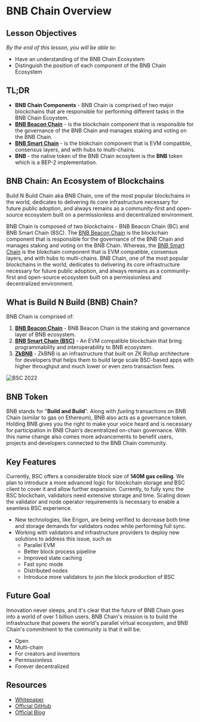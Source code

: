 # BNB Chain Overview

## Lesson Objectives

*By the end of this lesson, you will be able to:*

- Have an understanding of the BNB Chain Ecosystem 
- Distinguish the position of each component of the BNB Chain Ecosystem

## TL;DR

- **BNB Chain Components** - BNB Chain is comprised of two major blockchains that are responsible for performing different tasks in the BNB Chain Ecoystem. 
- **[BNB Beacon Chain](https://docs.bnbchain.org/docs/learn/beaconIntro)** -  is the blockchain component that is responsible for the governance of the BNB Chain and manages staking and voting on the BNB Chain. 
- **[BNB Smart Chain](https://docs.bnbchain.org/docs/learn/intro)** - is the blokchain component that is EVM compatible, consensus layers, and with hubs to multi-chains. 
- **BNB** - the native token of the BNB Chain ecosytem is the **BNB** token which is a BEP-2 implementation.

## BNB Chain: An Ecosystem of Blockchains
Build N Build Chain aka BNB Chain, one of the most popular blockchains in the world, dedicates to delivering its core infrastructure necessary for future public adoption, and always remains as a community-first and open-source ecosystem built on a permissionless and decentralized environment.

BNB Chain is composed of two blockchains - BNB Beacon Chain (BC) and BNB Smart Chain (BSC). The [BNB Beacon Chain](https://docs.bnbchain.org/docs/learn/beaconIntro) is the blockchain component that is responsible for the governance of the BNB Chain and manages staking and voting on the BNB Chain. Whereas, the [BNB Smart Chain](https://docs.bnbchain.org/docs/learn/intro) is the blokchain component that is EVM compatible, consensus layers, and with hubs to multi-chains. 
BNB Chain, one of the most popular blockchains in the world, dedicates to delivering its core infrastructure necessary for future public adoption, and always remains as a community-first and open-source ecosystem built on a permissionless and decentralized environment.

## What is Build N Build (BNB) Chain?
BNB Chain is comprised of:
1. **[BNB Beacon Chain](https://docs.bnbchain.org/docs/learn/beaconIntro)** - BNB Beacon Chain is the staking and governance layer of BNB ecosystem.
2. **[BNB Smart Chain (BSC)](https://docs.bnbchain.org/docs/learn/intro)** - An EVM compatible blockchain that bring programmability and interoperability to BNB ecosystem.
3. **[ZkBNB](https://docs.bnbchain.org/docs/zkbnb/zkbnb-overview)** - ZkBNB is an infrastructure that built on ZK Rollup architecture for developers that helps them to build large scale BSC-based apps with higher throughput and much lower or even zero transaction fees.

![BSC 2022](https://docs.bnbchain.org/assets/images/BNBChain2022-f77353b5f3f677f9cb0c4c74e5f1e753.png)

## BNB Token
BNB stands for "**Build and Build**". Along with _fueling_ transactions on BNB Chain (similar to gas on Ethereum), BNB also acts as a governance token. Holding BNB gives you the right to make your voice heard and is necessary for participation in BNB Chain’s decentralized on-chain governance. With this name change also comes more advancements to benefit users, projects and developers connected to the BNB Chain community.

## Key Features
Currently, BSC offers a considerable block size of **__140M gas ceiling__**. We plan to introduce a more advanced logic for blockchain storage and BSC client to cover it and allow further expansion.  Currently, to fully sync the BSC blockchain, validators need extensive storage and time. Scaling down the validator and node operator requirements is necessary to enable a seamless BSC experience.

- New technologies, like Erigon, are being verified to decrease both time and storage demands for validators nodes while performing full sync. 
- Working with validators and infrastructure providers to deploy new solutions to address this issue, such as  
  - Parallel EVM
  - Better block process pipeline
  - Improved state caching
  - Fast sync mode
  - Distributed nodes 
  - Introduce more validators to join the block production of BSC

## Future Goal 
Innovation never sleeps, and it's clear that the future of BNB Chain goes into a world of over 1 billion users. BNB Chain's mission is to build the infrastructure that powers the world's parallel virtual ecosystem, and BNB Chain's commitment to the community is that it will be: 
- Open
- Multi-chain
- For creators and inventors
- Permissionless
- Forever decentralized

## Resources 
- [Whitepaper](https://github.com/bnb-chain/whitepaper)
- [Official GitHub](https://github.com/bnb-chain)
- [Official Blog](https://www.bnbchain.org/en/blog/)
